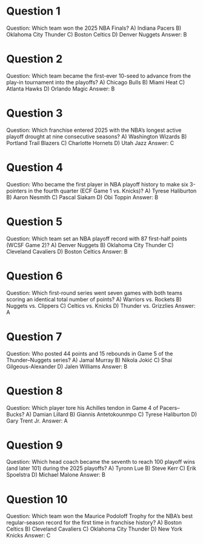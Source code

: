 # Question 1
Question: Which team won the 2025 NBA Finals? A) Indiana Pacers B) Oklahoma City Thunder C) Boston Celtics D) Denver Nuggets
Answer: B

# Question 2
Question: Which team became the first-ever 10-seed to advance from the play-in tournament into the playoffs? A) Chicago Bulls B) Miami Heat C) Atlanta Hawks D) Orlando Magic
Answer: B

# Question 3
Question: Which franchise entered 2025 with the NBA’s longest active playoff drought at nine consecutive seasons? A) Washington Wizards B) Portland Trail Blazers C) Charlotte Hornets D) Utah Jazz
Answer: C

# Question 4
Question: Who became the first player in NBA playoff history to make six 3-pointers in the fourth quarter (ECF Game 1 vs. Knicks)? A) Tyrese Haliburton B) Aaron Nesmith C) Pascal Siakam D) Obi Toppin
Answer: B

# Question 5
Question: Which team set an NBA playoff record with 87 first-half points (WCSF Game 2)? A) Denver Nuggets B) Oklahoma City Thunder C) Cleveland Cavaliers D) Boston Celtics
Answer: B

# Question 6
Question: Which first-round series went seven games with both teams scoring an identical total number of points? A) Warriors vs. Rockets B) Nuggets vs. Clippers C) Celtics vs. Knicks D) Thunder vs. Grizzlies
Answer: A

# Question 7
Question: Who posted 44 points and 15 rebounds in Game 5 of the Thunder–Nuggets series? A) Jamal Murray B) Nikola Jokić C) Shai Gilgeous-Alexander D) Jalen Williams
Answer: B

# Question 8
Question: Which player tore his Achilles tendon in Game 4 of Pacers–Bucks? A) Damian Lillard B) Giannis Antetokounmpo C) Tyrese Haliburton D) Gary Trent Jr.
Answer: A

# Question 9
Question: Which head coach became the seventh to reach 100 playoff wins (and later 101) during the 2025 playoffs? A) Tyronn Lue B) Steve Kerr C) Erik Spoelstra D) Michael Malone
Answer: B

# Question 10
Question: Which team won the Maurice Podoloff Trophy for the NBA’s best regular-season record for the first time in franchise history? A) Boston Celtics B) Cleveland Cavaliers C) Oklahoma City Thunder D) New York Knicks
Answer: C